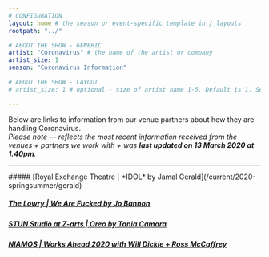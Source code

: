 ```yaml
---
# CONFIGURATION
layout: home # the season or event-specific template in /_layouts
rootpath: "../"

# ABOUT THE SHOW - GENERIC
artist: "Coronavirus" # the name of the artist or company
artist_size: 1
season: "Coronavirus Information"

# ABOUT THE SHOW - LAYOUT
# artist_size: 1 # optional - size of artist name 1-5. Default is 1. Set longer names to lower values

---
```

Below are links to information from our venue partners about how they are handling Coronavirus.<br>*Please note — reflects the most recent information received from the venues + partners we work with + was **last updated on 13 March 2020 at 1.40pm**.*         
<hr>          
##### [Royal Exchange Theatre | *IDOL* by Jamal Gerald](/current/2020-springsummer/gerald)       
        
            
##### [The Lowry | *We Are Fucked* by Jo Bannon](/current/2020-springsummer/bannon)       
       
           
##### [STUN Studio at Z-arts | *Oreo* by Tania Camara](/current/2020-springsummer/camara)        
           
##### [NIAMOS | Works Ahead 2020 with Will Dickie + Ross McCaffrey](/current/2020-worksahead)       
